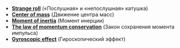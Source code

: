 * [**Strange roll**](https://github.com/IvanSboev/demo.online.PSU/tree/master/Chapter-2/Strange%20roll) («Послушная» и  «непослушная» катушка)
* [**Center of mass**](https://github.com/IvanSboev/demo.online.PSU/tree/master/Chapter-2/Center%20of%20mass) (Движение центра масс)
* [**Moment of inertia**](https://github.com/IvanSboev/demo.online.PSU/tree/master/Chapter-2/Moment%20of%20inertia) (Момент инерции)
* [**The law of momentum conservation**](https://github.com/IvanSboev/demo.online.PSU/tree/master/Chapter-2/The%20law%20of%20momentum%20conservation) (Закон сохранения момента импульса)
* [**Gyroscopic effect**](https://github.com/IvanSboev/demo.online.PSU/tree/master/Chapter-2/Gyroscopic%20effect) (Гироскопический эффект)
